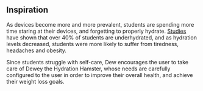 ## Inspiration
As devices become more and more prevalent, students are spending more time staring at their devices, and forgetting to properly hydrate. [Studies](https://pubmed.ncbi.nlm.nih.gov/36196695/) have shown that over 40% of students are underhydrated, and as hydration levels decreased, students were more likely to suffer from tiredness, headaches and obesity. 

Since students struggle with self-care, Dew encourages the user to take care of Dewey the Hydration Hamster, whose needs are carefully configured to the user in order to improve their overall health, and achieve their weight loss goals.
